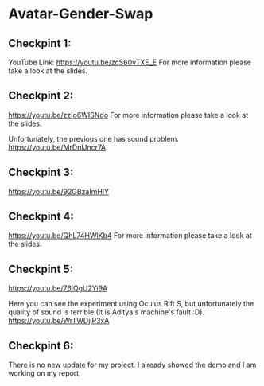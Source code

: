 # Avatar-Gender-Swap

## Checkpint 1:
YouTube Link: https://youtu.be/zcS60vTXE_E
For more information please take a look at the slides. 

## Checkpint 2:
https://youtu.be/zzIo6WISNdo
For more information please take a look at the slides. 

Unfortunately, the previous one has sound problem.
https://youtu.be/MrDnlJncr7A

## Checkpint 3:
https://youtu.be/92GBzaImHlY

## Checkpint 4:
https://youtu.be/QhL74HWlKb4
For more information please take a look at the slides. 

## Checkpint 5:
https://youtu.be/76iQgU2Yi9A

Here you can see the experiment using Oculus Rift S, but unfortunately the quality of sound is terrible (It is Aditya's machine's fault  :D).
https://youtu.be/WrTWDjiP3xA

## Checkpint 6:
There is no new update for my project. I already showed the demo and I am working on my report.  



